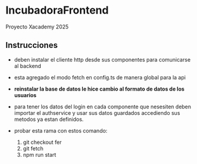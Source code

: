 # IncubadoraFrontend
Proyecto Xacademy 2025

## Instrucciones
* deben instalar el cliente http desde sus componentes para comunicarse al backend
* esta agregado el modo fetch en config.ts  de manera global para la api
* **reinstalar la base de datos le hice cambio al formato de datos de los usuarios**
* para tener los datos del login en cada componente que nesesiten deben importar el authservice y usar sus datos guardados accediendo sus metodos ya estan definidos.

*   probar esta rama con estos comando:
    1. git checkout fer   
    2. git fetch
    3. npm run start

